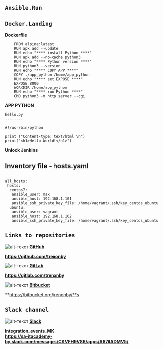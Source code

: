 ## `Ansible.Run`

## `Docker.Landing`

**Dockerfile**

```
	FROM alpine:latest
	RUN apk add --update
	RUN echo "**** install Python ****"
	RUN apk add --no-cache python3
	RUN echo "**** Python version ****"
	RUN python3 --version
	RUN echo "**** COPY APP ****"
	COPY ./app_python /home/app_python
	RUN echo "**** set EXPOSE ****"
	EXPOSE 8000
	WORKDIR /home/app_python
	RUN echo "**** run Python ****"
	CMD python3 -m http.server --cgi
```

**APP PYTHON**

```
hello.py
--------

#!/usr/bin/python

print ("Content-type: text/html \n")
print("<h1>Hello World!</h1>")
```




**Unlock Jenkins**

## Inventory file - hosts.yaml

```
---
all_hosts:
 hosts:
  centos7:
   ansible_user: max
   ansible_host: 192.168.1.101
   ansible_ssh_private_key_file: /home/vagrant/.ssh/key_centos_ubuntu
  ubuntu:
   ansible_user: vagrant
   ansible_host: 192.168.1.102
   ansible_ssh_private_key_file: /home/vagrant/.ssh/key_centos_ubuntu
```

## `Links to repositories`

![alt-текст](https://i.ibb.co/72VSyLr/Git-Hub-90.png "GitHub") **[GitHub](https://github.com/trenonby)**

**https://github.com/trenonby**

![alt-текст](https://i.ibb.co/LRN1f6x/Git-Lab-90.png "GitLab") **[GitLab](https://gitlab.com/trenonby)**

**https://gitlab.com/trenonby**

![alt-текст](https://i.ibb.co/72S6h9F/Bitbucket-90.jpg "Bitbucket") **[Bitbucket](https://bitbucket.org/trenonby)**

**https://bitbucket.org/trenonby/**s

## `Slack channel`

![alt-текст](https://i.ibb.co/PDFBKWT/Slack-90.png "Slack") **[Slack](https://sa-itacademy-by.slack.com/messages/CKVFH9VS6/apps/A676ADMV5/)**

**integration_events_MK**  
**https://sa-itacademy-by.slack.com/messages/CKVFH9VS6/apps/A676ADMV5/**
